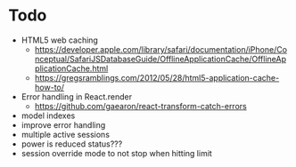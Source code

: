 # Todo

- HTML5 web caching
  - https://developer.apple.com/library/safari/documentation/iPhone/Conceptual/SafariJSDatabaseGuide/OfflineApplicationCache/OfflineApplicationCache.html
  - https://gregsramblings.com/2012/05/28/html5-application-cache-how-to/
- Error handling in React.render
  - https://github.com/gaearon/react-transform-catch-errors
- model indexes
- improve error handling
- multiple active sessions
- power is reduced status???
- session override mode to not stop when hitting limit
